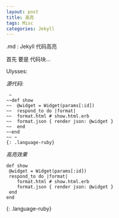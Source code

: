 ```yaml
---
layout: post
title: 高亮
tags: Misc
categories: Jekyll
---
```





.md : Jekyll 代码高亮 

首先 要是 代码块... 

Ulysses: 

 
*源代码:*

	 ~
	~~def show
	~~  @widget = Widget(params[:id])
	~~  respond_to do |format|
	~~  format.html # show.html.erb
	~~  format.json { render json: @widget }
	~~  end
	~~end
	~~ ~
	{: .language-ruby}



*高亮效果*
~~~
def show
 @widget = Widget(params[:id])
 respond_to do |format|
    format.html # show.html.erb
    format.json { render json: @widget }
 end
end
~~~
{: .language-ruby}


